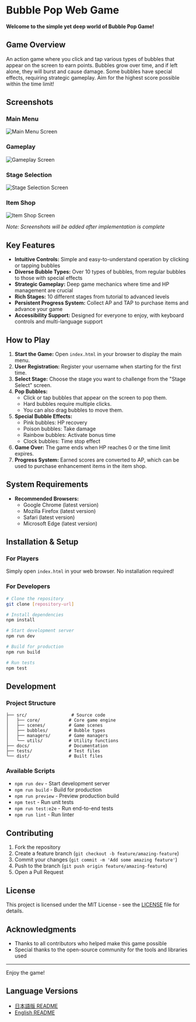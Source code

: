 # Bubble Pop Web Game

**Welcome to the simple yet deep world of Bubble Pop Game!**

## Game Overview

An action game where you click and tap various types of bubbles that appear on the screen to earn points. Bubbles grow over time, and if left alone, they will burst and cause damage. Some bubbles have special effects, requiring strategic gameplay. Aim for the highest score possible within the time limit!

## Screenshots

### Main Menu
![Main Menu Screen](./docs/screenshots/main-menu.png)

### Gameplay
![Gameplay Screen](./docs/screenshots/gameplay.png)

### Stage Selection
![Stage Selection Screen](./docs/screenshots/stage-select.png)

### Item Shop
![Item Shop Screen](./docs/screenshots/item-shop.png)

*Note: Screenshots will be added after implementation is complete*

## Key Features

*   **Intuitive Controls:** Simple and easy-to-understand operation by clicking or tapping bubbles
*   **Diverse Bubble Types:** Over 10 types of bubbles, from regular bubbles to those with special effects
*   **Strategic Gameplay:** Deep game mechanics where time and HP management are crucial
*   **Rich Stages:** 10 different stages from tutorial to advanced levels
*   **Persistent Progress System:** Collect AP and TAP to purchase items and advance your game
*   **Accessibility Support:** Designed for everyone to enjoy, with keyboard controls and multi-language support

## How to Play

1.  **Start the Game:** Open `index.html` in your browser to display the main menu.
2.  **User Registration:** Register your username when starting for the first time.
3.  **Select Stage:** Choose the stage you want to challenge from the "Stage Select" screen.
4.  **Pop Bubbles:**
    *   Click or tap bubbles that appear on the screen to pop them.
    *   Hard bubbles require multiple clicks.
    *   You can also drag bubbles to move them.
5.  **Special Bubble Effects:**
    *   Pink bubbles: HP recovery
    *   Poison bubbles: Take damage
    *   Rainbow bubbles: Activate bonus time
    *   Clock bubbles: Time stop effect
6.  **Game Over:** The game ends when HP reaches 0 or the time limit expires.
7.  **Progress System:** Earned scores are converted to AP, which can be used to purchase enhancement items in the item shop.

## System Requirements

*   **Recommended Browsers:**
    *   Google Chrome (latest version)
    *   Mozilla Firefox (latest version)
    *   Safari (latest version)
    *   Microsoft Edge (latest version)

## Installation & Setup

### For Players
Simply open `index.html` in your web browser. No installation required!

### For Developers
```bash
# Clone the repository
git clone [repository-url]

# Install dependencies
npm install

# Start development server
npm run dev

# Build for production
npm run build

# Run tests
npm test
```

## Development

### Project Structure
```
├── src/                 # Source code
│   ├── core/           # Core game engine
│   ├── scenes/         # Game scenes
│   ├── bubbles/        # Bubble types
│   ├── managers/       # Game managers
│   └── utils/          # Utility functions
├── docs/               # Documentation
├── tests/              # Test files
└── dist/               # Built files
```

### Available Scripts
- `npm run dev` - Start development server
- `npm run build` - Build for production
- `npm run preview` - Preview production build
- `npm test` - Run unit tests
- `npm run test:e2e` - Run end-to-end tests
- `npm run lint` - Run linter

## Contributing

1. Fork the repository
2. Create a feature branch (`git checkout -b feature/amazing-feature`)
3. Commit your changes (`git commit -m 'Add some amazing feature'`)
4. Push to the branch (`git push origin feature/amazing-feature`)
5. Open a Pull Request

## License

This project is licensed under the MIT License - see the [LICENSE](LICENSE) file for details.

## Acknowledgments

- Thanks to all contributors who helped make this game possible
- Special thanks to the open-source community for the tools and libraries used

---

Enjoy the game!

## Language Versions

- [日本語版 README](./README.md)
- [English README](./README.en.md)